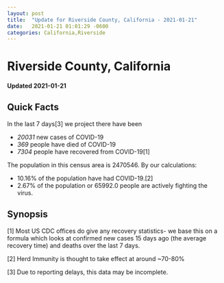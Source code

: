 ```yaml
---
layout: post
title:  "Update for Riverside County, California - 2021-01-21"
date:   2021-01-21 01:01:29 -0600
categories: California,Riverside
---
```


# Riverside County, California
#### Updated 2021-01-21

## Quick Facts

In the last 7 days[3] we project there have been
- *20031* new cases of COVID-19
- *369* people have died of COVID-19
- *7304* people have recovered from COVID-19[1]

The population in this census area is 2470546. By our calculations:
- 10.16% of the population have had COVID-19.[2]
- 2.67% of the population or 65992.0 people are actively fighting the virus.

## Synopsis




[1] Most US CDC offices do give any recovery statistics- we base this on a formula which looks at confirmed new cases
15 days ago (the average recovery time) and deaths over the last 7 days.

[2] Herd Immunity is thought to take effect at around ~70-80%

[3] Due to reporting delays, this data may be incomplete.
 
    